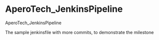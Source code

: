 # AperoTech_JenkinsPipeline
AperoTech_JenkinsPipeline

The sample jenkinsfile with more commits, to demonstrate the milestone
